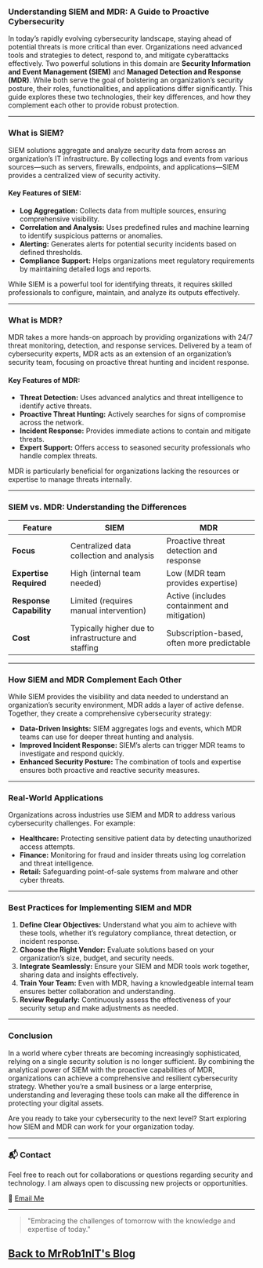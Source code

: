 
### **Understanding SIEM and MDR: A Guide to Proactive Cybersecurity**

In today’s rapidly evolving cybersecurity landscape, staying ahead of potential threats is more critical than ever. Organizations need advanced tools and strategies to detect, respond to, and mitigate cyberattacks effectively. Two powerful solutions in this domain are **Security Information and Event Management (SIEM)** and **Managed Detection and Response (MDR)**. While both serve the goal of bolstering an organization’s security posture, their roles, functionalities, and applications differ significantly. This guide explores these two technologies, their key differences, and how they complement each other to provide robust protection.

---

### **What is SIEM?**
SIEM solutions aggregate and analyze security data from across an organization’s IT infrastructure. By collecting logs and events from various sources—such as servers, firewalls, endpoints, and applications—SIEM provides a centralized view of security activity.

#### **Key Features of SIEM:**
- **Log Aggregation:** Collects data from multiple sources, ensuring comprehensive visibility.
- **Correlation and Analysis:** Uses predefined rules and machine learning to identify suspicious patterns or anomalies.
- **Alerting:** Generates alerts for potential security incidents based on defined thresholds.
- **Compliance Support:** Helps organizations meet regulatory requirements by maintaining detailed logs and reports.

While SIEM is a powerful tool for identifying threats, it requires skilled professionals to configure, maintain, and analyze its outputs effectively.

---

### **What is MDR?**
MDR takes a more hands-on approach by providing organizations with 24/7 threat monitoring, detection, and response services. Delivered by a team of cybersecurity experts, MDR acts as an extension of an organization’s security team, focusing on proactive threat hunting and incident response.

#### **Key Features of MDR:**
- **Threat Detection:** Uses advanced analytics and threat intelligence to identify active threats.
- **Proactive Threat Hunting:** Actively searches for signs of compromise across the network.
- **Incident Response:** Provides immediate actions to contain and mitigate threats.
- **Expert Support:** Offers access to seasoned security professionals who handle complex threats.

MDR is particularly beneficial for organizations lacking the resources or expertise to manage threats internally.

---

### **SIEM vs. MDR: Understanding the Differences**

| Feature               | SIEM                                   | MDR                                   |
|-----------------------|----------------------------------------|---------------------------------------|
| **Focus**            | Centralized data collection and analysis | Proactive threat detection and response |
| **Expertise Required** | High (internal team needed)            | Low (MDR team provides expertise)     |
| **Response Capability** | Limited (requires manual intervention) | Active (includes containment and mitigation) |
| **Cost**              | Typically higher due to infrastructure and staffing | Subscription-based, often more predictable |

---

### **How SIEM and MDR Complement Each Other**
While SIEM provides the visibility and data needed to understand an organization’s security environment, MDR adds a layer of active defense. Together, they create a comprehensive cybersecurity strategy:
- **Data-Driven Insights:** SIEM aggregates logs and events, which MDR teams can use for deeper threat hunting and analysis.
- **Improved Incident Response:** SIEM’s alerts can trigger MDR teams to investigate and respond quickly.
- **Enhanced Security Posture:** The combination of tools and expertise ensures both proactive and reactive security measures.

---

### **Real-World Applications**
Organizations across industries use SIEM and MDR to address various cybersecurity challenges. For example:
- **Healthcare:** Protecting sensitive patient data by detecting unauthorized access attempts.
- **Finance:** Monitoring for fraud and insider threats using log correlation and threat intelligence.
- **Retail:** Safeguarding point-of-sale systems from malware and other cyber threats.

---

### **Best Practices for Implementing SIEM and MDR**
1. **Define Clear Objectives:** Understand what you aim to achieve with these tools, whether it’s regulatory compliance, threat detection, or incident response.
2. **Choose the Right Vendor:** Evaluate solutions based on your organization’s size, budget, and security needs.
3. **Integrate Seamlessly:** Ensure your SIEM and MDR tools work together, sharing data and insights effectively.
4. **Train Your Team:** Even with MDR, having a knowledgeable internal team ensures better collaboration and understanding.
5. **Review Regularly:** Continuously assess the effectiveness of your security setup and make adjustments as needed.

---

### **Conclusion**
In a world where cyber threats are becoming increasingly sophisticated, relying on a single security solution is no longer sufficient. By combining the analytical power of SIEM with the proactive capabilities of MDR, organizations can achieve a comprehensive and resilient cybersecurity strategy. Whether you’re a small business or a large enterprise, understanding and leveraging these tools can make all the difference in protecting your digital assets.

Are you ready to take your cybersecurity to the next level? Start exploring how SIEM and MDR can work for your organization today.

---

### 📬 Contact
Feel free to reach out for collaborations or questions regarding security and technology. I am always open to discussing new projects or opportunities.

📧 [Email Me](mailto:mrR0b1nIT@pm.me)

---

> "Embracing the challenges of tomorrow with the knowledge and expertise of today."

## [Back to MrRob1nIT's Blog](https://mrrobinit.github.io/MrRob1nIT/)
